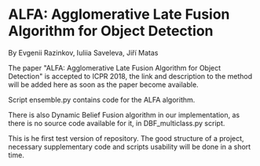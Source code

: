 # ALFA: Agglomerative Late Fusion Algorithm for Object Detection

By Evgenii Razinkov, Iuliia Saveleva, Jiří Matas

The paper "ALFA: Agglomerative Late Fusion Algorithm for Object Detection" is accepted 
to ICPR 2018, the link and description to the method will be added here as soon as 
the paper become available.

Script ensemble.py contains code for the ALFA algorithm.

There is also Dynamic Belief Fusion algorithm in our implementation, 
as there is no source code available for it, in 
DBF_multiclass.py script.

This is he first test version of repository. The good structure of a project, 
necessary supplementary code and scripts usability will be done in a short time.
